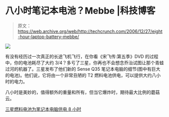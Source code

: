 # 八小时笔记本电池？Mebbe |科技博客

> 原文：<https://web.archive.org/web/http://techcrunch.com/2006/12/27/eight-hour-laptop-battery-mebbe/>

![](img/8ab132456fc9e8981e24136436cb7f9f.png)

有没有经历过一次真正的长途飞机飞行，在你看《宋飞传:第五季》DVD 的过程中，你的电池耗尽了大约 3/4？多亏了三星，你再也不会想念乔治试图让那个青蛙过河的机器了。三星发布了他们新的 Sense Q35 笔记本电脑的细节(图中有巨大的电池)。他们说，它将由一个非常丑陋的 T2 燃料电池供电，可以提供大约八小时的电力。

八小时是美妙的，值得额外的重量和所有，但当它爆炸时，期待最大比例的蘑菇云。

[三星燃料电池为笔记本电脑供电 8 小时](https://web.archive.org/web/20160209155135/http://www.gizmodo.com/gadgets/laptops/samsung-fuel-cell-to-power-laptop-for-8-hours-a-pop-224446.php)